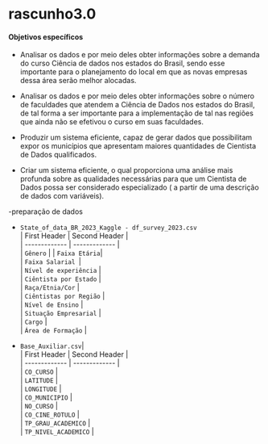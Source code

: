# rascunho3.0
####    Objetivos específicos

- Analisar os dados e por meio deles obter informações sobre a demanda do curso Ciência de dados nos estados do Brasil, sendo esse importante para o planejamento do local em que as novas empresas dessa área serão melhor alocadas.

- Analisar os dados e por meio deles obter informações sobre o número de faculdades que atendem a Ciência de Dados nos estados do Brasil, de tal forma a ser importante para a implementação de tal nas regiões que ainda não se efetivou o curso em suas faculdades.

- Produzir um sistema eficiente, capaz de gerar dados que possibilitam expor os municípios que apresentam maiores quantidades de Cientista de Dados qualificados.

- Criar um sistema eficiente, o qual proporciona uma análise mais profunda sobre as qualidades necessárias para que um Cientista de Dados possa ser considerado especializado ( a partir de uma descrição de dados com variáveis).
  
-preparação de dados   
- `State_of_data_BR_2023_Kaggle - df_survey_2023.csv`    
| First Header  | Second Header |   
| ------------- | ------------- |     
| `Gênero`   | 
| `Faixa Etária`|    
| `Faixa Salarial `|   
| `Nível de experiência`  |  
| `Ciêntista por Estado` |    
| `Raça/Etnia/Cor`  |   
| `Ciêntistas por Região` |    
| `Nível de Ensino` |   
| `Situação Empresarial`  |  
| `Cargo` |   
| `Área de Formação` |   









- `Base_Auxiliar.csv`|        
| First Header  | Second Header |     
| ------------- | ------------- |     
| `CO_CURSO`  |      
| `LATITUDE`  |    
| `LONGITUDE`  |   
| `CO_MUNICIPIO` |    
| `NO_CURSO` |   
| `CO_CINE_ROTULO` |    
| `TP_GRAU_ACADEMICO` |    
| `TP_NIVEL_ACADEMICO` |    
